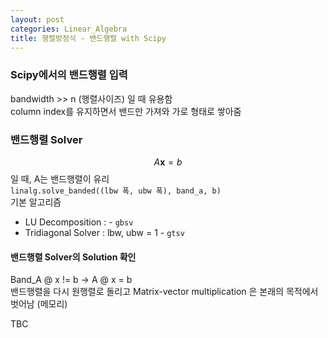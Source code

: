 ```yaml
---
layout: post
categories: Linear_Algebra
title: 행렬방정식 - 밴드행렬 with Scipy
---
```


### Scipy에서의 밴드행렬 입력

bandwidth >> n (행렬사이즈) 일 때 유용함  
column index를 유지하면서 밴드만 가져와 가로 형태로 쌓아줌

   

### 밴드행렬 Solver

$$A\mathbf{x} = b$$ 일 때, A는 밴드행렬이 유리  
`linalg.solve_banded((lbw 폭, ubw 폭), band_a, b)`   
기본 알고리즘 

- LU Decomposition : - `gbsv`
- Tridiagonal Solver : lbw, ubw = 1 - `gtsv`   

#### 밴드행렬 Solver의 Solution 확인

Band_A @ x != b → A @ x = b   
밴드행렬을 다시 원행렬로 돌리고 Matrix-vector multiplication 은 본래의 목적에서 벗어남 (메모리)  

TBC